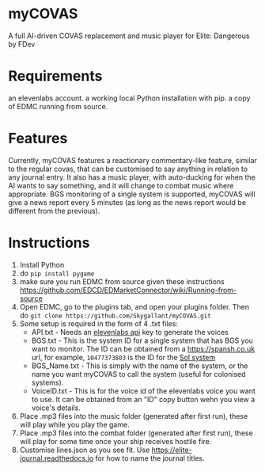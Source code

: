 # myCOVAS
A full AI-driven COVAS replacement and music player for Elite: Dangerous by FDev

# Requirements
an elevenlabs account.
a working local Python installation with pip.
a copy of EDMC running from source.

# Features
Currently, myCOVAS features a reactionary commentary-like feature, similar to the regular covas, that can be customised to say anything in relation to any journal entry. It also has a music player, with auto-ducking for when the AI wants to say something, and it will change to combat music where appropriate. BGS monitoring of a single system is supported, myCOVAS will give a news report every 5 minutes (as long as the news report would be different from the previous).

# Instructions
1. Install Python
2. do `pip install pygame`
3. make sure you run EDMC from source given these instructions <https://github.com/EDCD/EDMarketConnector/wiki/Running-from-source>
4. Open EDMC, go to the plugins tab, and open your plugins folder. Then do `git clone https://github.com/Skygallant/myCOVAS.git`
5. Some setup is required in the form of 4 .txt files:
    * API.txt - Needs an [elevenlabs api](https://elevenlabs.io/app/settings/api-keys) key to generate the voices
    * BGS.txt - This is the system ID for a single system that has BGS you want to monitor. The ID can be obtained from a <https://spansh.co.uk> url, for example, `10477373803` is the ID for the [Sol system](https://spansh.co.uk/system/10477373803)
    * BGS_Name.txt - This is simply with the name of the system, or the name you want myCOVAS to call the system (useful for colonised systems).
    * VoiceID.txt - This is for the voice id of the elevenlabs voice you want to use. It can be obtained from an "ID" copy button wehn you view a voice's details.
6. Place .mp3 files into the music folder (generated after first run), these will play while you play the game.
7. Place .mp3 files into the combat folder (generated after first run), these will play for some time once your ship receives hostile fire.
8. Customise lines.json as you see fit. Use <https://elite-journal.readthedocs.io> for how to name the journal titles.